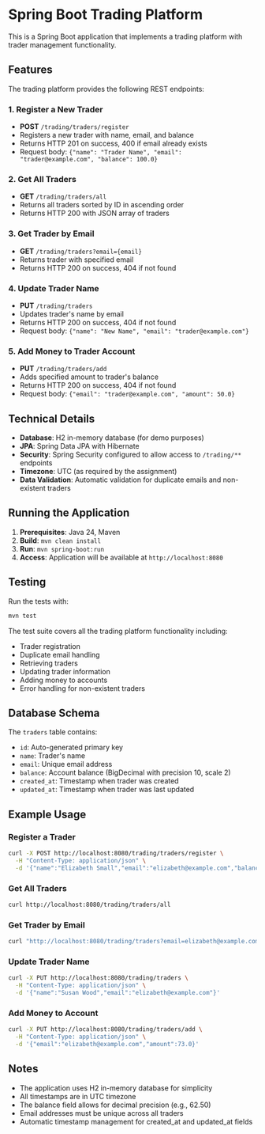 # Spring Boot Trading Platform

This is a Spring Boot application that implements a trading platform with trader management functionality.

## Features

The trading platform provides the following REST endpoints:

### 1. Register a New Trader
- **POST** `/trading/traders/register`
- Registers a new trader with name, email, and balance
- Returns HTTP 201 on success, 400 if email already exists
- Request body: `{"name": "Trader Name", "email": "trader@example.com", "balance": 100.0}`

### 2. Get All Traders
- **GET** `/trading/traders/all`
- Returns all traders sorted by ID in ascending order
- Returns HTTP 200 with JSON array of traders

### 3. Get Trader by Email
- **GET** `/trading/traders?email={email}`
- Returns trader with specified email
- Returns HTTP 200 on success, 404 if not found

### 4. Update Trader Name
- **PUT** `/trading/traders`
- Updates trader's name by email
- Returns HTTP 200 on success, 404 if not found
- Request body: `{"name": "New Name", "email": "trader@example.com"}`

### 5. Add Money to Trader Account
- **PUT** `/trading/traders/add`
- Adds specified amount to trader's balance
- Returns HTTP 200 on success, 404 if not found
- Request body: `{"email": "trader@example.com", "amount": 50.0}`

## Technical Details

- **Database**: H2 in-memory database (for demo purposes)
- **JPA**: Spring Data JPA with Hibernate
- **Security**: Spring Security configured to allow access to `/trading/**` endpoints
- **Timezone**: UTC (as required by the assignment)
- **Data Validation**: Automatic validation for duplicate emails and non-existent traders

## Running the Application

1. **Prerequisites**: Java 24, Maven
2. **Build**: `mvn clean install`
3. **Run**: `mvn spring-boot:run`
4. **Access**: Application will be available at `http://localhost:8080`

## Testing

Run the tests with:
```bash
mvn test
```

The test suite covers all the trading platform functionality including:
- Trader registration
- Duplicate email handling
- Retrieving traders
- Updating trader information
- Adding money to accounts
- Error handling for non-existent traders

## Database Schema

The `traders` table contains:
- `id`: Auto-generated primary key
- `name`: Trader's name
- `email`: Unique email address
- `balance`: Account balance (BigDecimal with precision 10, scale 2)
- `created_at`: Timestamp when trader was created
- `updated_at`: Timestamp when trader was last updated

## Example Usage

### Register a Trader
```bash
curl -X POST http://localhost:8080/trading/traders/register \
  -H "Content-Type: application/json" \
  -d '{"name":"Elizabeth Small","email":"elizabeth@example.com","balance":62.0}'
```

### Get All Traders
```bash
curl http://localhost:8080/trading/traders/all
```

### Get Trader by Email
```bash
curl "http://localhost:8080/trading/traders?email=elizabeth@example.com"
```

### Update Trader Name
```bash
curl -X PUT http://localhost:8080/trading/traders \
  -H "Content-Type: application/json" \
  -d '{"name":"Susan Wood","email":"elizabeth@example.com"}'
```

### Add Money to Account
```bash
curl -X PUT http://localhost:8080/trading/traders/add \
  -H "Content-Type: application/json" \
  -d '{"email":"elizabeth@example.com","amount":73.0}'
```

## Notes

- The application uses H2 in-memory database for simplicity
- All timestamps are in UTC timezone
- The balance field allows for decimal precision (e.g., 62.50)
- Email addresses must be unique across all traders
- Automatic timestamp management for created_at and updated_at fields
